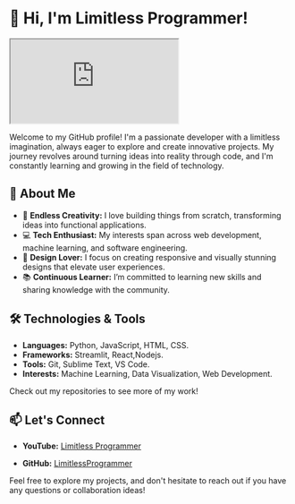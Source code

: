 # 👋 Hi, I'm Limitless Programmer!
<iframe src="https://lottie.host/embed/cb69459f-a999-4f78-9e94-b27ab4488166/o40aj3c0HR.json"></iframe>

Welcome to my GitHub profile! I'm a passionate developer with a limitless imagination, always eager to explore and create innovative projects. My journey revolves around turning ideas into reality through code, and I'm constantly learning and growing in the field of technology.

## 🚀 About Me

- 🌟 **Endless Creativity:** I love building things from scratch, transforming ideas into functional applications.
- 💻 **Tech Enthusiast:** My interests span across web development, machine learning, and software engineering.
- 🎨 **Design Lover:** I focus on creating responsive and visually stunning designs that elevate user experiences.
- 📚 **Continuous Learner:** I’m committed to learning new skills and sharing knowledge with the community.

## 🛠️ Technologies & Tools

- **Languages:** Python, JavaScript, HTML, CSS.
- **Frameworks:** Streamlit, React,Nodejs.
- **Tools:** Git, Sublime Text, VS Code.
- **Interests:** Machine Learning, Data Visualization, Web Development.

Check out my repositories to see more of my work!

## 📫 Let's Connect

- **YouTube:** [Limitless Programmer](https://www.youtube.com/@LimitlessProgrammer)

- **GitHub:** [LimitlessProgrammer](https://github.com/LimitlessProgrammer)

Feel free to explore my projects, and don't hesitate to reach out if you have any questions or collaboration ideas!
